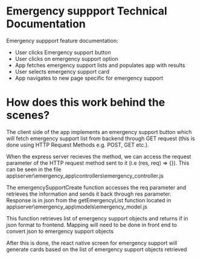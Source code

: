# Emergency suppport Technical Documentation

Emergency suppport feature documentation:

- User clicks Emergency support button
- User clicks on emergency support option
- App fetches emergency support lists and populates app with results
- User selects emergency support card
- App navigates to new page specific for emergency support

# How does this work behind the scenes?

The client side of the app implements an emergency support button which will fetch emergency support list from backend through GET request (this is done using HTTP Request Methods e.g. POST, GET etc.).  

When the express server recieves the method, we can access the request parameter of the HTTP request method sent to it (i.e (res, req) => {}). This can be seen in the file app\server\emergency_app\controllers\emergency_controller.js

The emergencySupportCreate function accesses the req parameter and retrieves the information and sends it back through res parameter.  
Response is in json from the getEmergencyList function located in app\server\emergency_app\models\emergency_model.js

This function retrieves list of emergency support objects and returns if in json format to frontend.
Mapping will need to be done in front end to convert json to emergency support objects

After this is done, the react native screen for emergency support will generate cards based on the list of emergency support objects retrieved